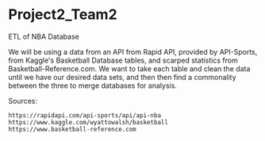 # Project2_Team2
ETL of NBA Database

We will be using a data from an API from Rapid API, provided by API-Sports, from Kaggle's Basketball Database tables, and scarped statistics from Basketball-Reference.com. We want to take each table and clean the data until we have our desired data sets, and then then find a commonality between the three to merge databases for analysis.


Sources:

    https://rapidapi.com/api-sports/api/api-nba
    https://www.kaggle.com/wyattowalsh/basketball
    https://www.basketball-reference.com



